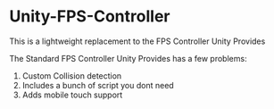 # Unity-FPS-Controller

This is a lightweight replacement to the FPS Controller Unity Provides

The Standard FPS Controller Unity Provides has a few problems: 

1. Custom Collision detection
2. Includes a bunch of script you dont need
3. Adds mobile touch support
